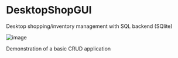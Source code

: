 # DesktopShopGUI
Desktop shopping/inventory management with SQL backend (SQlite)

![image](https://user-images.githubusercontent.com/64046690/168514892-6a5e51d5-d52f-49fb-9d55-4ce4b8d88932.png)

Demonstration of a basic CRUD application
